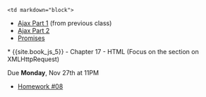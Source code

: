 	<td markdown="block">

* [Ajax Part 1](slides/20/ajax.html) (from previous class)
* [Ajax Part 2](slides/21/ajax-express.html)
* [Promises](slides/21/promises.html)


<!-- 
* [](slides//.html)
* [](slides//.html)
-->
</td>
	<td markdown="block">
* {{site.book_js_5}} - Chapter 17 - HTML (Focus on the section on XMLHttpRequest)
</td>
	<td markdown="block">

Due __Monday__, Nov 27th at 11PM 

* [Homework #08](homework/08.html)

</td>
